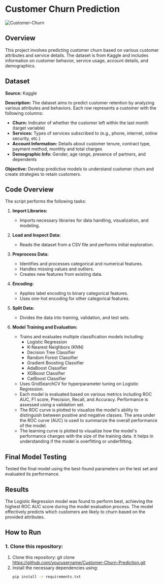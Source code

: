 Customer Churn Prediction
=========================

![Customer-Churn](https://github.com/user-attachments/assets/f78449b9-1310-4b83-9f57-44bff6c9902e)



Overview
--------
This project involves predicting customer churn based on various customer attributes and service details. The dataset is from Kaggle and includes information on customer behavior, service usage, account details, and demographics.

Dataset
--------
**Source:** Kaggle

**Description:**
The dataset aims to predict customer retention by analyzing various attributes and behaviors. Each row represents a customer with the following columns:

- **Churn:** Indicator of whether the customer left within the last month (target variable)
- **Services:** Types of services subscribed to (e.g., phone, internet, online security, etc.)
- **Account Information:** Details about customer tenure, contract type, payment method, monthly and total charges
- **Demographic Info:** Gender, age range, presence of partners, and dependents

**Objective:**
Develop predictive models to understand customer churn and create strategies to retain customers.

Code Overview
-------------
The script performs the following tasks:

1. **Import Libraries:**
   - Imports necessary libraries for data handling, visualization, and modeling.

2. **Load and Inspect Data:**
   - Reads the dataset from a CSV file and performs initial exploration.

3. **Preprocess Data:**
   - Identifies and processes categorical and numerical features.
   - Handles missing values and outliers.
   - Creates new features from existing data.

4. **Encoding:**
   - Applies label encoding to binary categorical features.
   - Uses one-hot encoding for other categorical features.

5. **Split Data:**
   - Divides the data into training, validation, and test sets.

6. **Model Training and Evaluation:**
   - Trains and evaluates multiple classification models including:
     - Logistic Regression
     - K-Nearest Neighbors (KNN)
     - Decision Tree Classifier
     - Random Forest Classifier
     - Gradient Boosting Classifier
     - AdaBoost Classifier
     - XGBoost Classifier
     - CatBoost Classifier
   - Uses GridSearchCV for hyperparameter tuning on Logistic Regression.
   - Each model is evaluated based on various metrics including ROC AUC, F1 score, Precision, Recall, and Accuracy. Performance is assessed using a validation set.
   - The ROC curve is plotted to visualize the model's ability to distinguish between positive and negative classes. The area under the ROC curve (AUC) is used to summarize the overall performance of the model.
   - The learning curve is plotted to visualize how the model's performance changes with the size of the training data. It helps in understanding if the model is overfitting or underfitting.

## Final Model Testing
Tested the final model using the best-found parameters on the test set and evaluated its performance.

## Results
The Logistic Regression model was found to perform best, achieving the highest ROC AUC score during the model evaluation process. The model effectively predicts which customers are likely to churn based on the provided attributes.

## How to Run

### 1. Clone this repository:
1. Clone this repository: git clone https://github.com/yourusername/Customer-Churn-Prediction.git
2. Install the necessary dependencies using:
   ```bash
   pip install -r requirements.txt
